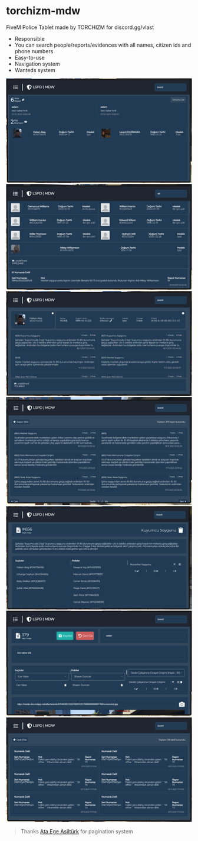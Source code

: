 # torchizm-mdw
FiveM Police Tablet made by TORCHIZM for discord.gg/vlast

- Responsible
- You can search people/reports/evidences with all names, citizen ids and phone numbers
- Easy-to-use
- Navigation system
- Wanteds system

![Main Menu](/readme/6.png)
![Search](/readme/7.png)
![User Details](/readme/5.png)
![Reports](/readme/2.png)
![Report Details](/readme/4.png)
![Add New Report](/readme/1.png)
![Evidences](/readme/3.png)

> Thanks [Ata Ege Asiltürk](https://github.com/ataege) for pagination system
